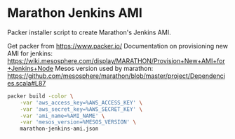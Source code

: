 Marathon Jenkins AMI
====================

Packer installer script to create Marathon's Jenkins AMI.

Get packer from https://www.packer.io/
Documentation on provisioning new AMI for jenkins: https://wiki.mesosphere.com/display/MARATHON/Provision+New+AMI+for+Jenkins+Node
Mesos version used by marathon: https://github.com/mesosphere/marathon/blob/master/project/Dependencies.scala#L87

```bash
packer build -color \
    -var 'aws_access_key=%AWS_ACCESS_KEY' \
    -var 'aws_secret_key=%AWS_SECRET_KEY' \
    -var 'ami_name=%AMI_NAME' \
    -var 'mesos_version=%MESOS_VERSION' \
    marathon-jenkins-ami.json
```
